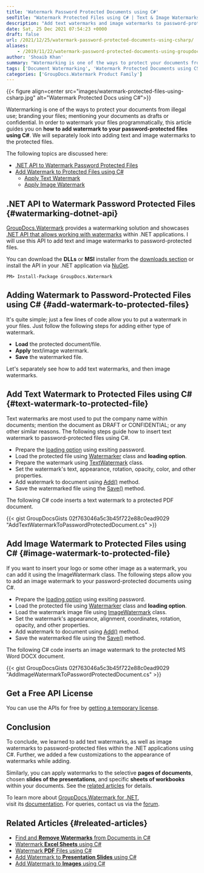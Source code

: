```yaml
---
title: 'Watermark Password Protected Documents using C#'
seoTitle: "Watermark Protected Files using C# | Text & Image Watermarks"
description: "Add text watermarks and image watermarks to password-protected Word, PDF, PowerPoint, Excel files using C#. Customize watermark appearance using .NET API."
date: Sat, 25 Dec 2021 07:54:23 +0000
draft: false
url: /2021/12/25/watermark-password-protected-documents-using-csharp/
aliases:
    - /2019/11/22/watermark-password-protected-documents-using-groupdocs-watermark-net-api/
author: 'Shoaib Khan'
summary: "Watermarking is one of the ways to protect your documents from illegal use; branding your files; mentioning your documents as drafts or confidential. In order to watermark your files programmatically, this article guides you on **how to add watermark to your password-protected files using C#**. We will separately look into adding text and image watermarks to the protected files."
tags: ['Document Watermarking', 'Watermark Protected Documents using CSharp', 'Watermark Protected Files using CSharp', 'watermark using csharp', 'Watermarking API for .NET']
categories: ['GroupDocs.Watermark Product Family']
---
```




{{< figure align=center src="images/watermark-protected-files-using-csharp.jpg" alt="Watermark Protected Docs using C#">}}


Watermarking is one of the ways to protect your documents from illegal use; branding your files; mentioning your documents as drafts or confidential. In order to watermark your files programmatically, this article guides you on **how to add watermark to your password-protected files using C#**. We will separately look into adding text and image watermarks to the protected files.

The following topics are discussed here:

*   [.NET API to Watermark Password Protected Files][1]
*   [Add Watermark to Protected Files using C#][2]
    *   [Apply Text Watermark][3]
    *   [Apply Image Watermark][4]

## .NET API to Watermark Password Protected Files {#watermarking-dotnet-api}

[GroupDocs.Watermark][5] provides a watermarking solution and showcases [.NET API that allows working with watermarks][6] within .NET applications. I will use this API to add text and image watermarks to password-protected files.

You can download the **DLLs** or **MSI** installer from the [downloads section][7] or install the API in your .NET application via [NuGet][8].

```
PM> Install-Package GroupDocs.Watermark
```

## Adding Watermark to Password-Protected Files using C# {#add-watermark-to-protected-files}

It's quite simple; just a few lines of code allow you to put a watermark in your files. Just follow the following steps for adding either type of watermark.

*   **Load** the protected document/file.
*   **Apply** text/image watermark.
*   **Save** the watermarked file.

Let's separately see how to add text watermarks, and then image watermarks.

## Add Text Watermark to Protected Files using C# {#text-watermark-to-protected-file}

Text watermarks are most used to put the company name within documents; mention the document as DRAFT or CONFIDENTIAL; or any other similar reasons. The following steps guide how to insert text watermark to password-protected files using C#.

*   Prepare the [loading option][9] using exsiting password.
*   Load the protected file using [Watermarker][10] class and **loading option**.
*   Prepare the watermark using [TextWatermark][11] class.
*   Set the watermark's text, appearance, rotation, opacity, color, and other properties.
*   Add watermark to document using [Add()][12] method.
*   Save the watermarked file using the [Save()][13] method.

The following C# code inserts a text watermark to a protected PDF document.

{{< gist GroupDocsGists 02f763046a5c3b45f722e88c0ead9029 "AddTextWatermarkToPasswordProtectedDocument.cs" >}}

## Add Image Watermark to Protected Files using C# {#image-watermark-to-protected-file}

If you want to insert your logo or some other image as a watermark, you can add it using the ImageWatermark class. The following steps allow you to add an image watermark to your password-protected documents using C#.

*   Prepare the [loading option][14] using exsiting password.
*   Load the protected file using [Watermarker][15] class and **loading option**.
*   Load the watermark image file using [ImageWatermark][16] class.
*   Set the watermark's appearance, alignment, coordinates, rotation, opacity, and other properties.
*   Add watermark to document using [Add()][17] method.
*   Save the watermarked file using the [Save()][18] method.

The following C# code inserts an image watermark to the protected MS Word DOCX document.

{{< gist GroupDocsGists 02f763046a5c3b45f722e88c0ead9029 "AddImageWatermarkToPasswordProtectedDocument.cs" >}}

## Get a Free API License

You can use the APIs for free by [getting a temporary license][19].

## Conclusion

To conclude, we learned to add text watermarks, as well as image watermarks to password-protected files within the .NET applications using C#. Further, we added a few customizations to the appearance of watermarks while adding.

Similarly, you can apply watermarks to the selective **pages of documents**, chosen **slides of the presentations**, and specific **sheets of workbooks** within your documents. See the [related articles][20] for details.

To learn more about [GroupDocs.Watermark for .NET][21], visit its [documentation][22]. For queries, contact us via the [forum][23].

## Related Articles {#releated-articles}

*   [Find and **Remove Watermarks** from Documents in C#][24]
*   [Watermark **Excel Sheets** using C#][25]
*   [Watermark **PDF** Files using C#][26]
*   [Add Watermark to **Presentation Slides** using C#][27]
*   [Add Watermark to **Images** using C#][28]







[1]: #watermarking-dotnet-api
[2]: #add-watermark-to-protected-files
[3]: #text-watermark-to-protected-file
[4]: #image-watermark-to-protected-file
[5]: https://products.groupdocs.com/watermark/
[6]: https://products.groupdocs.com/watermark/net/
[7]: https://downloads.groupdocs.com/watermark
[8]: https://www.nuget.org/packages/groupdocs.watermark
[9]: https://apireference.groupdocs.com/watermark/net/groupdocs.watermark.options/loadoptions
[10]: https://apireference.groupdocs.com/watermark/net/groupdocs.watermark/watermarker
[11]: https://apireference.groupdocs.com/watermark/net/groupdocs.watermark.watermarks/textwatermark
[12]: https://apireference.groupdocs.com/watermark/net/groupdocs.watermark/watermarker/methods/add/index
[13]: https://apireference.groupdocs.com/watermark/net/groupdocs.watermark/watermarker/methods/save/index
[14]: https://apireference.groupdocs.com/watermark/net/groupdocs.watermark.options/loadoptions
[15]: https://apireference.groupdocs.com/watermark/net/groupdocs.watermark/watermarker
[16]: https://apireference.groupdocs.com/watermark/net/groupdocs.watermark.watermarks/imagewatermark
[17]: https://apireference.groupdocs.com/watermark/net/groupdocs.watermark/watermarker/methods/add/index
[18]: https://apireference.groupdocs.com/watermark/net/groupdocs.watermark/watermarker/methods/save/index
[19]: https://purchase.groupdocs.com/temporary-license
[20]: #releated-articles
[21]: https://products.groupdocs.com/watermark/net/
[22]: https://docs.groupdocs.com/watermark/
[23]: https://forum.groupdocs.com/
[24]: https://blog.groupdocs.com/2020/11/27/find-and-remove-watermarks-from-documents-in-csharp/
[25]: https://blog.groupdocs.com/2021/11/04/watermark-excel-sheets-using-csharp/
[26]: https://blog.groupdocs.com/2021/07/27/watermark-pdf-files-using-csharp/
[27]: https://blog.groupdocs.com/2021/05/01/add-watermark-to-presentations-using-csharp/
[28]: https://blog.groupdocs.com/2020/12/20/add-watermark-to-images-using-csharp-dotnet/

